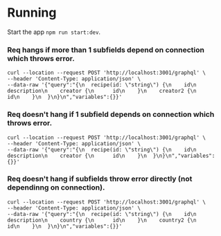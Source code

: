 # Running

Start the app `npm run start:dev`.

### Req hangs if more than 1 subfields depend on connection which throws error.

```
curl --location --request POST 'http://localhost:3001/graphql' \
--header 'Content-Type: application/json' \
--data-raw '{"query":"{\n  recipe(id: \"string\") {\n    id\n    description\n    creator {\n      id\n    }\n    creator2 {\n      id\n    }\n  }\n}\n","variables":{}}'
```

### Req doesn't hang if 1 subfield depends on connection which throws error.

```
curl --location --request POST 'http://localhost:3001/graphql' \
--header 'Content-Type: application/json' \
--data-raw '{"query":"{\n  recipe(id: \"string\") {\n    id\n    description\n    creator {\n      id\n    }\n  }\n}\n","variables":{}}'
```

### Req doesn't hang if subfields throw error directly (not dependinng on connection).

```
curl --location --request POST 'http://localhost:3001/graphql' \
--header 'Content-Type: application/json' \
--data-raw '{"query":"{\n  recipe(id: \"string\") {\n    id\n    description\n    country {\n      id\n    }\n    country2 {\n      id\n    }\n  }\n}\n","variables":{}}'
```

